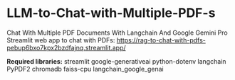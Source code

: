 # LLM-to-Chat-with-Multiple-PDF-s
Chat With Multiple PDF Documents With Langchain And Google Gemini Pro
Streamlit web app to chat with PDFs: https://rag-to-chat-with-pdfs-pebup6bxo7kpx2bzdfajnq.streamlit.app/

**Required libraries:**
streamlit
google-generativeai
python-dotenv
langchain
PyPDF2
chromadb
faiss-cpu
langchain_google_genai
